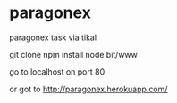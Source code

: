 paragonex
=========

paragonex task via tikal

git clone
npm install
node bit/www

go to localhost on port 80

or got to http://paragonex.herokuapp.com/
